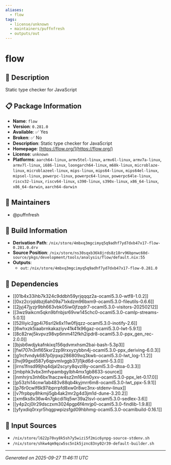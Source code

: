 ```yaml
---
aliases:
  - flow
tags:
  - license/unknown
  - maintainers/puffnfresh
  - outputs/out
---
```


# flow

## 📝 Description

Static type checker for JavaScript

## 📋 Package Information

- **Name**: `flow`
- **Version**: `0.281.0`
- **Available**: ✅ Yes
- **Broken**: ✅ No
- **Description**: Static type checker for JavaScript
- **Homepage**: [https://flow.org/](https://flow.org/)
- **License**: `unknown`
- **Platforms**: `aarch64-linux`, `armv5tel-linux`, `armv6l-linux`, `armv7a-linux`, `armv7l-linux`, `i686-linux`, `loongarch64-linux`, `m68k-linux`, `microblaze-linux`, `microblazeel-linux`, `mips-linux`, `mips64-linux`, `mips64el-linux`, `mipsel-linux`, `powerpc-linux`, `powerpc64-linux`, `powerpc64le-linux`, `riscv32-linux`, `riscv64-linux`, `s390-linux`, `s390x-linux`, `x86_64-linux`, `x86_64-darwin`, `aarch64-darwin`
## 👥 Maintainers

- @puffnfresh


## 🔧 Build Information

- **Derivation Path**: `/nix/store/4mbxq3mgcimyq5q9adhf7yd7dxb47x17-flow-0.281.0.drv`
- **Source Position**: `/nix/store/ns30sqxb36k8jrds8z18rv96bpnwc60d-source/pkgs/development/tools/analysis/flow/default.nix:55`
- **Outputs**:
  - `out`:  `/nix/store/4mbxq3mgcimyq5q9adhf7yd7dxb47x17-flow-0.281.0`

## 🔗 Dependencies

- [[01b4x33ihb7k324c9ddbh59yrjqqqz2a-ocaml5.3.0-wtf8-1.0.2]]
- [[0xz2crjqldbzj6ah09a71xkdzm96bxm9-ocaml5.3.0-fileutils-0.6.6]]
- [[2jyj47jyzjr9bh663vbk05iw0jfzqdr7-ocaml5.3.0-visitors-20250212]]
- [[3wz9aikcm5qkn9bfnbjsr69vw145chc0-ocaml5.3.0-camlp-streams-5.0.1]]
- [[52lliyic2gp4i76srl2k6x11w0fljqzz-ocaml5.3.0-inotify-2.6]]
- [[6whxzk5iaabrnkakaziyv41k41k96gaz-ocaml5.3.0-lwt-5.9.1]]
- [[8c82rwj5kvpvz98vp6mm412fkh2ipdr8-ocaml5.3.0-ppx_gen_rec-2.0.0]]
- [[bjsb6wdjykafnkixq156qdvmxhsm2bai-bash-5.3p3]]
- [[fwl707n3nfl65kxr2zp9lrxxyzybbn4j-ocaml5.3.0-ppx_deriving-6.0.3]]
- [[g1rcfvndyk687p0jrpxp286809xq3kwb-ocaml5.3.0-lwt_log-1.1.2]]
- [[hvj99gxd587y6qpvmlvggb37jl1jkd6d-ocaml-5.3.0]]
- [[irns1fnsd99jhq4djal2scyry8qvzl8y-ocaml5.3.0-dtoa-0.3.3]]
- [[mbphk3vbx3mfvpambgylbh4mx1gb8633-source]]
- [[nmhrjrs3nh6bx1haczw4sz2m164m0yxv-ocaml5.3.0-ppx_let-0.17.0]]
- [[p53zhi14cnw1ab483v88qb4kyjmrr6m8-ocaml5.3.0-lwt_ppx-5.9.1]]
- [[p76r0cwlf6k97ibprrpfd8xw0r8wc3nx-stdenv-linux]]
- [[v7frpbpy8hkmji5gb4ak2mr2g4d3jm1d-dune-3.20.2]]
- [[xm6ks8x36w4n7gkcdi1lq5wr39a2lsvl-ocaml5.3.0-sedlex-3.6]]
- [[y4p2cj0lr29dsczxm3024pgp6f4mrjp0-ocaml5.3.0-findlib-1.9.8]]
- [[yfyxdiq0rxyr5hqgpwpizsfgd09hbhmg-ocaml5.3.0-ocamlbuild-0.16.1]]

## 📁 Input Sources

- `/nix/store/l622p70vy8k5sh7y5wizi5f2mic6ynpg-source-stdenv.sh`
- `/nix/store/shkw4qm9qcw5sc5n1k5jznc83ny02r39-default-builder.sh`

---
*Generated on 2025-09-27 11:46:11 UTC*
